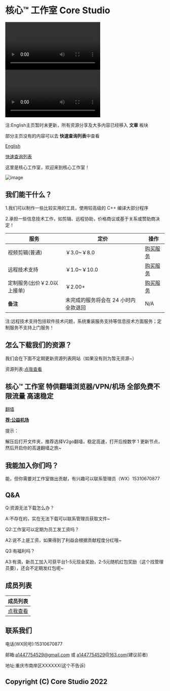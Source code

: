 # 核心™ 工作室 Core Studio

<video src="https://download.123pan.cn/123-929/a36bc8c4/1767126-0/a36bc8c47fcf68efb0fd71cdfd7307a1?v=1&t=1652184689&s=7f0d57428521f23f0cab6041fb5eb0c6&filename=videoplayback.mp4" controls>
  你的浏览器不支持 <code>video</code> 标签。
</video>

<video src="https://m704.music.126.net/20220509202531/d3b04f1fd1a84c0b7ce49930c69971c8/jdyyaac/0e5e/060f/025f/94ec7b610b1e93ee66b95502442ac54a.m4a?authSecret=00000180a8b1469a0d170aaba0532abd" controls>
  你的浏览器不支持 <code>video</code> 标签。
</video>

注:English主页暂时未更新，所有资源分享及大多内容已经移入 **文章** 板块

部分主页没有的内容可以去 **快速查询列表**中查看

[English](https://corestudi0.github.io/en)

[快速查询列表](/list)

这里是核心工作室，欢迎来到核心工作室！

![image](https://github.com/corestudi0/corestudi0.github.io/blob/763995c4b741fcbf25860ebd94a3d00549a5ce59/_files/CORESTUDIO.png)

## 我们能干什么？
1.我们可以制作一些比较实用的工具，使用较高级的 C++ 编译大部分程序

2.承担一些信息技术工作，如剪辑、远程协助，价格商议或基于关系或赞助商决定！

| **服务** | **定价** | 操作 |
| --------- | -------- | ----- |
| 视频剪辑(普通) | ￥3.0~￥8.0 | [购买服务](/service) |
| 远程技术支持 | ￥1.0~￥10.0 | [购买服务](/service) |
| 定制服务(出价￥2.0以上接单) | ￥2.00+ | [购买服务](/service) |
| **备注** | 未完成的服务将会在 24 小时内全款退回 | N/A |

注:远程技术支持包括软件技术问题，系统重装服务支持等信息技术方面服务；定制服务不支持上门服务！

## 怎么下载我们的资源？
我们会在下面不定期更新资源列表网站（如果没有则为暂无资源~）

资源列表:[点我查看](https://www.123pan.com/s/dUF9-Pskw3)

## 核心™ 工作室 特供翻墙浏览器/VPN/机场 全部免费不限流量 高速稳定

[翻墙](/article/fanqiang)

**[荐:公益机场](/article/freejichang)**

提示：

解压后打开文件夹，推荐选择V2go翻墙，稳定高速，打开后按数字 1 更新节点，然后开启你的高速翻墙之旅~

## 我能加入你们吗？
能，但你需要对工作室做出贡献，有兴趣可以联系管理员（WX）15310670877

## Q&A

Q:资源无法下载怎么办？

A:不存在的，实在无法下载可以联系管理员获取文件~

Q2:工作室可以定期为员工发工资吗？

A2:说不上是工资，如果得到了利益会根据贡献程度分红哦~

Q3:有福利吗？

A3:有滴，新员工加入可获平台1-5元现金奖励，2-5元随机红包奖励（这个找管理员要），还会不定期发红包呢~

## 成员列表

| 成员列表 |
| ------ |
| [点我查看](/about/members) |

## 联系我们

电话(WX同号):15310670877

邮箱:a1447754529@gmail.com  或  a1447754529@163.com(建议前者)

地址:重庆市南岸区XXXXXX(这个不告诉)


## Copyright (C) Core Studio 2022
